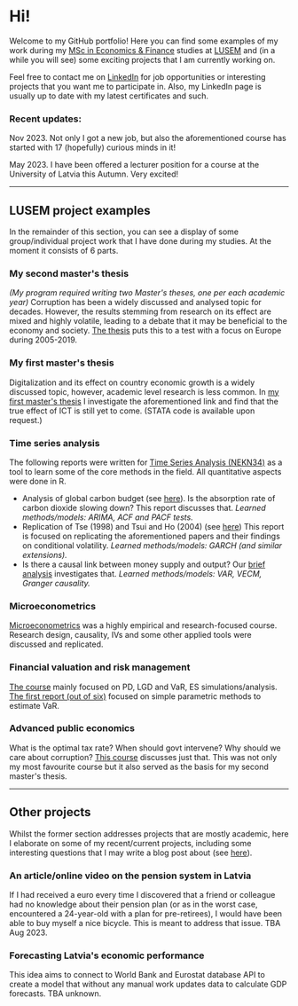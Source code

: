 # Hi!

Welcome to my GitHub portfolio! Here you can find some examples of my work during my [MSc in Economics & Finance](https://lusem.lu.se/study/masters/programmes/economics/overview) studies at [LUSEM](https://www.lusem.lu.se/) and (in a while you will see) some exciting projects that I am currently working on.

Feel free to contact me on [LinkedIn](https://www.linkedin.com/in/oskarsniksmalnieks/) for job opportunities or interesting projects that you want me to participate in. Also, my LinkedIn page is usually up to date with my latest certificates and such.

### Recent updates:
Nov 2023. Not only I got a new job, but also the aforementioned course has started with 17 (hopefully) curious minds in it! 

May 2023. I have been offered a lecturer position for a course at the University of Latvia this Autumn. Very excited!

 ---
 
## LUSEM project examples
In the remainder of this section, you can see a display of some group/individual project work that I have done during my studies. At the moment it consists of 6 parts.

### My second master's thesis

_(My program required writing two Master's theses, one per each academic year)_ Corruption has been a widely discussed and analysed topic for decades. However, the results stemming from research on its effect are mixed and highly volatile, leading to a debate that it may be beneficial to the economy and society. [The thesis](https://lup.lub.lu.se/student-papers/search/publication/9054024) puts this to a test with a focus on Europe during 2005-2019.

### My first master's thesis

Digitalization and its effect on country economic growth is a widely discussed topic, however, academic level research is less common. In [my first master's thesis](https://lup.lub.lu.se/student-papers/search/publication/9026750) I investigate the aforementioned link and find that the true effect of ICT is still yet to come. (STATA code is available upon request.)

### Time series analysis

The following reports were written for [Time Series Analysis (NEKN34)](http://kursplaner.lu.se/pdf/kurs/en/NEKN34) as a tool to learn some of the core methods in the field. All quantitative aspects were done in R.

- Analysis of global carbon budget (see [here](https://drive.google.com/file/d/1xCMaEqdBvy_JfNY_qvkx63szHQ74-T1Y/view?usp=sharing)). Is the absorption rate of carbon dioxide slowing down? This report discusses that. _Learned methods/models: ARIMA, ACF and PACF tests._
- Replication of Tse (1998) and Tsui and Ho (2004) (see [here](https://drive.google.com/file/d/1IEH1nK8cX9eEfR-TSr7d-BWtvsFt705q/view?usp=sharing)) This report is focused on replicating the aforementioned papers and their findings on conditional volatility. _Learned methods/models: GARCH (and similar extensions)._
- Is there a causal link between money supply and output? Our [brief analysis](https://drive.google.com/file/d/1nytTmRfPhAbkPnIHvwwCgFJpwxKWufvX/view?usp=sharing) investigates that. _Learned methods/models: VAR, VECM, Granger causality._

### Microeconometrics

[Microeconometrics](http://kursplaner.lu.se/pdf/kurs/en/NEKN33) was a highly empirical and research-focused course. Research design, causality, IVs and some other applied tools were discussed and replicated.

### Financial valuation and risk management

[The course](http://kursplaner.lu.se/pdf/kurs/en/NEKN83) mainly focused on PD, LGD and VaR, ES simulations/analysis. [The first report (out of six)](https://drive.google.com/file/d/1oNo6UT5lt_oIwZ8G-QTQFDdnXSG_W2g8/view?usp=sharing)  focused on simple parametric methods to estimate VaR.

### Advanced public economics

What is the optimal tax rate? When should govt intervene? Why should we care about corruption? [This course](http://kursplaner.lu.se/pdf/kurs/en/NEKP51) discusses just that. This was not only my most favourite course but it also served as the basis for my second master's thesis.

---

## Other projects

Whilst the former section addresses projects that are mostly academic, here I elaborate on some of my recent/current projects, including some interesting questions that I may write a blog post about (see [here](https://www.oskarsniks.blogspot.com)).

### An article/online video on the pension system in Latvia

If I had received a euro every time I discovered that a friend or colleague had no knowledge about their pension plan (or as in the worst case, encountered a 24-year-old with a plan for pre-retirees), I would have been able to buy myself a nice bicycle. This is meant to address that issue. TBA Aug 2023.

### Forecasting Latvia's economic performance

This idea aims to connect to World Bank and Eurostat database API to create a model that without any manual work updates data to calculate GDP forecasts. TBA unknown.
